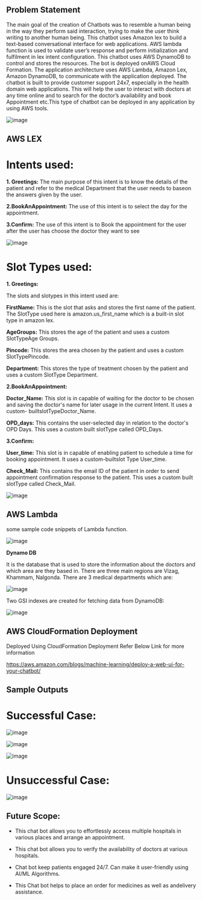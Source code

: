 ## Problem Statement

The main goal of the creation of Chatbots was to resemble a human being in the way they perform said interaction, trying to make the user think writing to another human being. 
This chatbot uses Amazon lex to build a text-based conversational interface for web applications. 
AWS lambda function is used to validate user’s response and perform initialization and fulfilment in lex intent configuration. This chatbot uses AWS DynamoDB to control and stores the resources. The bot is deployed onAWS Cloud Formation. 
The application architecture uses AWS Lambda, Amazon Lex, Amazon DynamoDB, to communicate with the application deployed.
The chatbot is built to provide customer support 24x7, especially in the health domain web applications. This will help the user to interact with doctors at any time online and to search for the doctor’s availability and book Appointment etc.This type of chatbot can be deployed in any application by using AWS tools.


![image](https://user-images.githubusercontent.com/53647653/180603130-4e9f4113-16cf-4a60-9c59-aa6af91cd2d1.png)


##  AWS LEX

# Intents used:

**1. Greetings:** The main purpose of this intent is to know the details of the patient and refer to the medical Department that the user needs to baseon the answers given by the user.

**2.BookAnAppointment:** The use of this intent is to select the day for the appointment.

**3.Confirm:** The use of this intent is to Book the appointment for the user after the user has choose the doctor they want to see

![image](https://user-images.githubusercontent.com/53647653/180604245-f4be8a71-990d-4be2-ace3-ec616d0872ad.png)


# Slot Types used:
**1. Greetings:**

The slots and slotypes in this intent used are:

**FirstName:** This is the slot that asks and stores the first name of the patient. The SlotType used here is amazon.us_first_name which is a built-in slot type in amazon lex.


**AgeGroups:** This stores the age of the patient and uses a custom SlotTypeAge Groups.

**Pincode:** This stores the area chosen by the patient and uses a custom SlotTypePincode.

**Department:** This stores the type of treatment chosen by the patient and uses a custom SlotType Department.

**2.BookAnAppointment:**

**Doctor_Name:** This slot is in capable of waiting for the doctor to be chosen and saving the doctor's name for later usage in the current Intent. It uses a custom- builtslotTypeDoctor_Name.

**OPD_days:** This contains the user-selected day in relation to the doctor's OPD Days. This uses a custom built slotType called OPD_Days.

**3.Confirm:**

**User_time:** This slot is in capable of enabling patient to schedule a time for booking appointment. It uses a custom-builtslot Type User_time.

**Check_Mail:** This contains the email ID of the patient in order to send appointment confirmation response to the patient. This uses a custom built slotType called Check_Mail.


![image](https://user-images.githubusercontent.com/53647653/180604469-f9aafb9f-f8df-4614-be57-19d71e6adabc.png)




## AWS Lambda

some sample code snippets of Lambda function.

![image](https://user-images.githubusercontent.com/53647653/180604112-5382a6a8-9bb2-4d2f-9e9c-86264afe0e72.png)


**Dynamo DB**

It is the database that is used to store the information about the doctors and which area are they based in.
There are three main regions are Vizag, Khammam, Nalgonda. There are 3 medical departments which are:

![image](https://user-images.githubusercontent.com/53647653/180604499-11230787-43e7-4ed8-9773-0f96e931faba.png)


Two GSI indexes are created for fetching data from DynamoDB:

![image](https://user-images.githubusercontent.com/53647653/180604517-2d576249-ae2f-458b-a234-27a9e672d0bc.png)


## AWS CloudFormation Deployment

Deployed Using CloudFormation Deployment
Refer Below Link  for more information 


https://aws.amazon.com/blogs/machine-learning/deploy-a-web-ui-for-your-chatbot/

## Sample Outputs

# Successful Case:

![image](https://user-images.githubusercontent.com/53647653/180604583-2c777b35-30f7-433d-810a-346b2f0d7860.png)

![image](https://user-images.githubusercontent.com/53647653/180604588-97eefbd5-70db-44cf-9769-8a29bd80acdc.png)

![image](https://user-images.githubusercontent.com/53647653/180604592-7ed11548-5854-48e3-a944-23be397d8cab.png)

# Unsuccessful Case:

![image](https://user-images.githubusercontent.com/53647653/180604629-e367f495-91d1-4e8a-8499-172bbaddd1bf.png)


## Future Scope:
* This chat bot allows you to effortlessly access multiple hospitals in various places and arrange an appointment.

* This chat bot allows you to verify the availability of doctors at various hospitals.

* Chat bot keep patients engaged 24/7. Can make it user-friendly using AI/ML Algorithms.

* This Chat bot helps to place an order for medicines as well as andelivery assistance.


